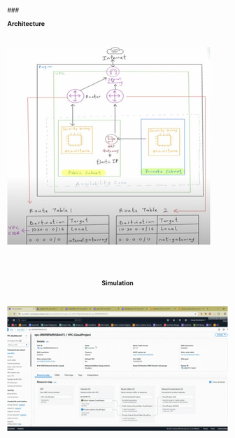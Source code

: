 ###<br><p><b>Architecture</b></p><br>

![Image Description](Picture1.jpg)

<br>

<br><p align="center"><b>Simulation</b></p><br>

![Lex Demo](gif/gif.gif)

